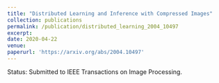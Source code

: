 ```yaml
---
title: "Distributed Learning and Inference with Compressed Images"
collection: publications
permalink: /publication/distributed_learning_2004_10497
excerpt:
date: 2020-04-22
venue: 
paperurl: 'https://arxiv.org/abs/2004.10497'
---
```

Status: Submitted to IEEE Transactions on Image Processing.
